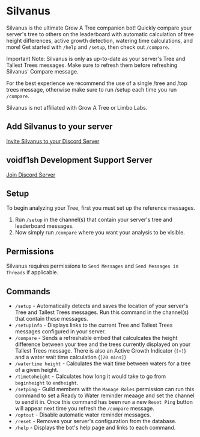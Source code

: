# Silvanus
Silvanus is the ultimate Grow A Tree companion bot! Quickly compare your server's tree to others on the leaderboard with automatic calculation of tree height differences, active growth detection, watering time calculations, and more! Get started with `/help` and `/setup`, then check out `/compare`.

Important Note: Silvanus is only as up-to-date as your server's Tree and Tallest Trees messages. Make sure to refresh them before refreshing Silvanus' Compare message.

For the best experience we recommend the use of a single /tree and /top trees message, otherwise make sure to run /setup each time you run `/compare`.

Silvanus is not affiliated with Grow A Tree or Limbo Labs. 

## Add Silvanus to your server
[Invite Silvanus to your Discord Server](https://discord.com/api/oauth2/authorize?client_id=521624335119810561&permissions=274877908992&scope=bot%20applications.commands)

## voidf1sh Development Support Server
[Join Discord Server](https://discord.gg/g5JRGn7PxU)

## Setup
To begin analyzing your Tree, first you must set up the reference messages.
1. Run `/setup` in the channel(s) that contain your server's tree and leaderboard messages.
2. Now simply run `/compare` where you want your analysis to be visible.

## Permissions
Silvanus requires permissions to `Send Messages` and `Send Messages in Threads` if applicable.

## Commands
* `/setup` - Automatically detects and saves the location of your server's Tree and Tallest Trees messages. Run this command in the channel(s) that contain these messages.
* `/setupinfo` - Displays links to the current Tree and Tallest Trees messages configured in your server.
* `/compare` - Sends a refreshable embed that calculcates the height difference between your tree and the trees currently displayed on your Tallest Trees message. There is also an Active Growth Indicator (`[+]`) and a water wait time calculation (`[20 mins]`)
* `/watertime height` - Calculates the wait time between waters for a tree of a given height.
* `/timetoheight` - Calculates how long it would take to go from `beginheight` to `endheight`.
* `/setping` - Guild members with the `Manage Roles` permission can run this command to set a Ready to Water reminder meaage and set the channel to send it in. Once this command has been run a new `Reset Ping` button will appear next time you refresh the `/compare` message.
* `/optout` - Disable automatic water reminder messages.
* `/reset` - Removes your server's configuration from the database.
* `/help` - Displays the bot's help page and links to each command.